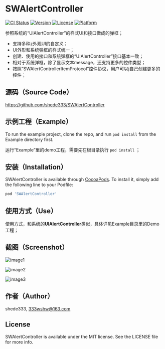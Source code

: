 # SWAlertController

[![CI Status](https://img.shields.io/travis/shede333/SWAlertController.svg?style=flat)](https://travis-ci.org/shede333/SWAlertController)
[![Version](https://img.shields.io/cocoapods/v/SWAlertController.svg?style=flat)](https://cocoapods.org/pods/SWAlertController)
[![License](https://img.shields.io/cocoapods/l/SWAlertController.svg?style=flat)](https://cocoapods.org/pods/SWAlertController)
[![Platform](https://img.shields.io/cocoapods/p/SWAlertController.svg?style=flat)](https://cocoapods.org/pods/SWAlertController)


参照系统的“UIAlertController”的样式UI和接口做成的弹框；

* 支持多种z外观UI的自定义；  
* UI外形和系统弹框的样式统一；  
* 创建、使用的接口和系统弹框的“UIAlertController”接口基本一致；  
* 相对于系统弹框，除了显示文本message，还支持更多的控件类型；  
* 按照“SWAlertControllerItemProtocol”控件协议，用户可以j自己创建更多的控件；  

## 源码（Source Code）

<https://github.com/shede333/SWAlertController>

## 示例工程（Example）

To run the example project, clone the repo, and run `pod install` from the Example directory first.

运行“Example”里的demo工程，需要先在根目录执行 `pod install` ；

## 安装（Installation）

SWAlertController is available through [CocoaPods](https://cocoapods.org). To install
it, simply add the following line to your Podfile:

```ruby
pod 'SWAlertController'
```

## 使用方式（Use）

使用方式，和系统的**UIAlertController**类似，具体详见Example目录里的Demo工程；   

## 截图（Screenshot）

![image1](https://raw.githubusercontent.com/shede333/SWAlertController/master/Screenshot/alert1.png)

![image2](https://raw.githubusercontent.com/shede333/SWAlertController/master/Screenshot/alert2.png)

![image3](https://raw.githubusercontent.com/shede333/SWAlertController/master/Screenshot/alert3.png)

## 作者（Author）

shede333, 333wshw@163.com

## License

SWAlertController is available under the MIT license. See the LICENSE file for more info.
